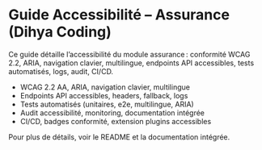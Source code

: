 # Guide Accessibilité – Assurance (Dihya Coding)

Ce guide détaille l’accessibilité du module assurance : conformité WCAG 2.2, ARIA, navigation clavier, multilingue, endpoints API accessibles, tests automatisés, logs, audit, CI/CD.

- WCAG 2.2 AA, ARIA, navigation clavier, multilingue
- Endpoints API accessibles, headers, fallback, logs
- Tests automatisés (unitaires, e2e, multilingue, ARIA)
- Audit accessibilité, monitoring, documentation intégrée
- CI/CD, badges conformité, extension plugins accessibles

Pour plus de détails, voir le README et la documentation intégrée.
